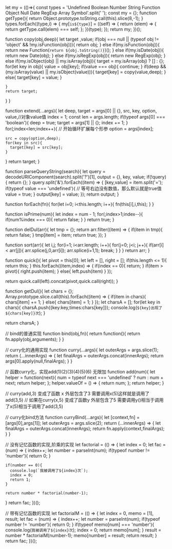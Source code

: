 let my = (()=>{
  const types = 'Undefined Boolean Number String Function Object Null Date RegExp Array Symbol'.split(' ');
  const my = {};
  function getType(){
    return Object.prototype.toString.call(this).slice(8,-1);
  }
  types.forEach((type,i) => {
    my[`is${type}`] = ((self) => {
      return (elem) => {
        return getType.call(elem) === self;
      };
    })(type);
  });
  return my;
})();

function copy(obj,deep){
  let target ,value;
  if(obj === null || (typeof obj != 'object' && !my.isFunction(obj))){
    return obj;
  }
  else if(my.isFunction(obj)){
    return new Function(`return ${obj.toString()}`)();
  }
  else if(my.isDate(obj)){
    return new Date(obj);
  }
  else if(my.isRegExp(obj)){
    return new RegExp(obj);
  }
  else if(my.isObject(obj) || my.isArray(obj)){
    target = my.isArray(obj) ? [] : {};
    for(let key in obj){
      value = obj[key];
      if(value === obj){
        continue;
      }
      if(deep && (my.isArray(value) || my.isObject(value))){
        target[key] = copy(value,deep);
      }
      else{
        target[key] = value;
      }
      
    }
    return target;
  }
}

function extend(...args){
  let deep, 
    target = args[0] || {},
    src,
    key,
    option,
    value,//对象value值
    index = 1;
  const len = args.length;
  if(typeof args[0] === 'boolean'){
    deep = true;
    target = args[1] || {};
    index += 1;
  }
  for(;index<len;index++){
    // 开始循环扩展每个形参
    option = args[index];
    
    src = copy(option,deep);
    for(key in src){
      target[key] = src[key];
    }
  }
  return target;
}

function parseQueryString(search){
  let query = decodeURIComponent(search).split('?')[1],
    output = {},
    key,
    value;
  if(!query){
    return {};
  }
  query.split('&').forEach((item) => {
    [key,value] = item.split('=');
    if(typeof value === 'undefined'){
      // 等号右边没有数值，那么默认就是true值
      value = true;
    }
    output[key] = value;
  });
  return output;
}

function forEach(fn){
  for(let i=0; i<this.length; i++){
    fn(this[i],i,this);
  }
}

function isPrime(num){
  let index = num - 1;
  for(;index>1;index--){
    if(num%index === 0){
      return false;
    }
  }
  return true;
}

function delDul(arr){
  let tmp = {};
  return arr.filter((item) => {
    if(item in tmp){
      return false;
    }
    tmp[item] = item;
    return true;
  });
}

function sort(arr){
  let i,j;
  for(i=1; i<arr.length; i++){
    for(j=0; j<i; j++){
      if(arr[i] < arr[j]){
        arr.splice(j,0,arr[i]);
        arr.splice(i+1,1);
        break;
      }
    }
  }
  return arr;
}

function quick(){
  let pivot = this[0];
  let left = [],
    right = [];
  if(this.length <= 1){
    return this;
  }
  this.forEach((item,index) => {
    if(index == 0){
      return;
    }
    if(item > pivot){
      right.push(item);
    }
    else{
      left.push(item)
    }
  });

  return quick.call(left).concat(pivot,quick.call(right));
}

function getDul(){
  let chars = {};
  Array.prototype.slice.call(this).forEach((item) => {
    if(item in chars){
      chars[item] += 1;
    }
    else{
      chars[item] = 1;
    }
  });
  let charsA = [];
  for(let key in chars){
    charsA.push({key:key,times:chars[key]});
    console.log(`${key}出现了${chars[key]}次`);
  }
  

  return charsA;
}

// bind的普通实现
function bind(obj,fn){
  return function(){
    return fn.apply(obj,arguments);
  }
}

// curry化的通用实现
function curry(...args){
  let outerArgs = args.slice(1);
  return (...innerArgs) => {
    let finalArgs = outerArgs.concat(innerArgs);
    return args[0].apply(null,finalArgs);
  }
}

// 函数curry化，实现add(1)(2)(3)(4)(5)(6) 无限加
function add(num){
  let helper = function(next){
    num = typeof next === 'undefined' ? num : num + next;
    return helper;
  };
  helper.valueOf = () => {
    return num;
  };
  return helper;
}

// curry(add,3)  变成了函数 x  外层包含了3 需要调用x(5)这样就是调用了add(3,5)
// 如果在curry(x,5) 变成了函数y 外层包含了5 需要调用y()相当于调用了x(5)相当于调用了add(3,5)

// curry化bind方法
function curryBind(...args){
  let [context,fn] = [args[0],args[1]];
  let outerArgs = args.slice(2);
  return (...innerArgs) => {
    let finalArgs = outerArgs.concat(innerArgs);
    return fn.apply(context,finalArgs);
  }
}


// 没有记忆函数的实现,阶乘的实现
let factorial = (() => {
  let index = 0;
  let fac = (num) => {
    index++;
    let number = parseInt(num);
    if(typeof number != 'number'){
      return 0;
    }
    
    if(number == 0){
      console.log(`我被调用了${index}次`);
      index = 0;
      return 1;
    }

    return number * factorial(number-1);
  }
  return fac;
})();

// 带有记忆函数的实现
let factorialM = (() => {
  let index = 0,
    memo = [1],
    result;
  let fac = (num) => {
    index++;
    let number = parseInt(num);
    if(typeof number != 'number'){
      return 0;
    }
    if(typeof memo[num] === 'number'){
      console.log(`我被调用了${index}次`);
      index = 0;
      return memo[num];
    }
    result = number * factorialM(number-1);
    memo[number] = result;
    return result;
  }
  return fac;
})();

